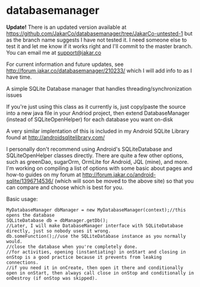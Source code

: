 databasemanager
===============

<b>Update!</b> There is an updated version available at https://github.com/JakarCo/databasemanager/tree/JakarCo-untested-1 but as the branch name suggests I have not tested it. I need someone else to test it and let me know if it works right and I'll commit to the master branch. You can email me at support@jakar.co

For current information and future updates, see http://forum.jakar.co/databasemanager/210233/ which I will add info to as I have time.

A simple SQLite Database manager that handles threading/synchronization issues

If you're just using this class as it currently is, just copy/paste the source into a new java file in your Andriod project, then extend DatabaseManager (instead of SQLiteOpenHelper) for each database you want on-disk

A very similar implentation of this is included in my Android SQLite Library found at http://androidsqlitelibrary.com/

I personally don't recommend using Android's SQLiteDatabase and SQLiteOpenHelper classes directly. There are quite a few other options, such as greenDao, sugarOrm, OrmLite for Android, JQL (mine), and more. I'm working on compiling a list of options with some basic about pages and how-to guides on my forum at http://forum.jakar.co/android-sqlite/1396714536/ (which will soon be moved to the above site) so that you can compare and choose which is best for you.

Basic usage:
```
MyDatabaseManager dbManager = new MyDatabaseManager(context);//this opens the database
SQLiteDatabase db = dbManager.getDb();
//Later, I will make DatabaseManager interface with SQLiteDatabase directly, just so nobody uses it wrong.
db.someFunction();//use the SQLiteDatabase instance as you normally would.
//close the database when you're completely done.
//for activities, opening (instantiating) in onStart and closing in onStop is a good practice because it prevents from leaking connections.
//if you need it in onCreate, then open it there and conditionally open in onStart, then always call close in onStop and conditionally in onDestroy (if onStop was skipped).
```
